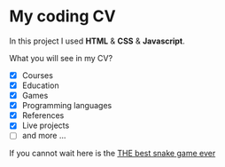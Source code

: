 # My coding CV
In this project I used **HTML** & **CSS** & **Javascript**.

What you will see in my CV?

* [x] Courses
* [x] Education
* [x] Games 
* [x] Programming languages
* [x] References
* [x] Live projects
* [ ] and more ...

If you cannot wait here is the [THE best snake game ever](https://majestic-monstera-e7b0b8.netlify.app/ "Snake")
